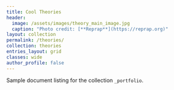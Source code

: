 ```yaml
---
title: Cool Theories
header:
  image: /assets/images/theory_main_image.jpg
  caption: "Photo credit: [**Reprap**](https://reprap.org)"
layout: collection
permalink: /theories/
collection: theories
entries_layout: grid
classes: wide
author_profile: false
---
```


Sample document listing for the collection `_portfolio`.
